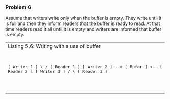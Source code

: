 ### Problem 6

<p>
Assume that writers write only when the buffer is empty. They write until it is full and then they inform readers that the buffer is ready to read. At that time readers read it all until it is empty and writers are informed that buffer is empty.
</p>
<table>
 <tr>
  <td>
  Listing 5.6: Writing with a use of buffer
  </td>
 </tr>
 <tr>
  <td>
   <pre>

[ Writer 1 ] \                  / [ Reader 1 ]
[ Writer 2 ] --&gt; [ Bufor ] &lt;-- [ Reader 2 ]
[ Writer 3 ] /                  \ [ Reader 3 ]

   </pre>
  </td>
 </tr>
</table>

